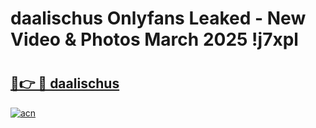 # daalischus Onlyfans Leaked - New Video & Photos March 2025 !j7xpl

# <h2><a href="https://3urmox.iuczelnia.edu.pl?title=daalischus&ref=j7xpl">🔗👉 🔴 daalischus</a></h2>

[![acn](https://github.com/user-attachments/assets/0f9c940e-d8b0-45ae-aac7-cd30a18b3e1c)](https://3urmox.iuczelnia.edu.pl?title=daalischus&ref=j7xpl)

